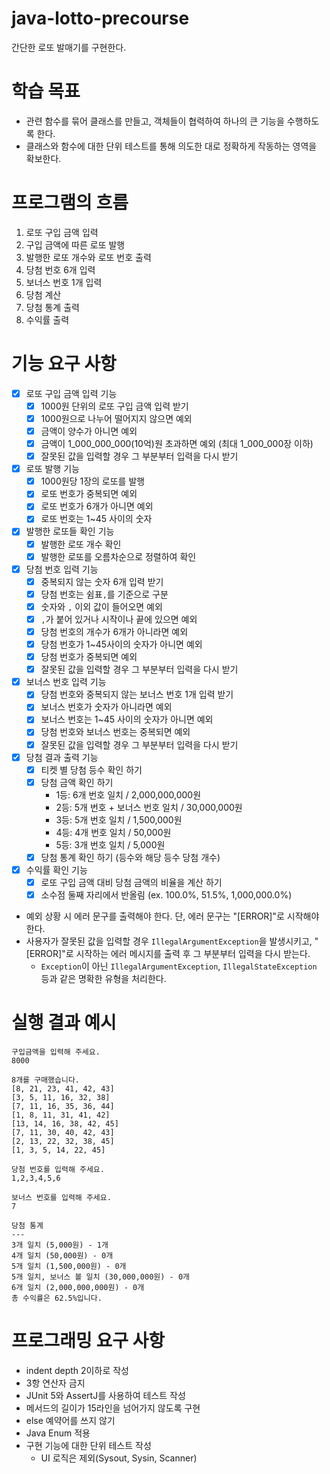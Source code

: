 # java-lotto-precourse

간단한 로또 발매기를 구현한다.

# 학습 목표

- 관련 함수를 묶어 클래스를 만들고, 객체들이 협력하여 하나의 큰 기능을 수행하도록 한다.
- 클래스와 함수에 대한 단위 테스트를 통해 의도한 대로 정확하게 작동하는 영역을 확보한다.

# 프로그램의 흐름

1. 로또 구입 금액 입력
2. 구입 금액에 따른 로또 발행
3. 발행한 로또 개수와 로또 번호 출력
4. 당첨 번호 6개 입력
5. 보너스 번호 1개 입력
6. 당첨 계산
7. 당첨 통계 출력
8. 수익률 출력

# 기능 요구 사항

- [X] 로또 구입 금액 입력 기능
    - [X] 1000원 단위의 로또 구입 금액 입력 받기
    - [X] 1000원으로 나누어 떨어지지 않으면 예외
    - [X] 금액이 양수가 아니면 예외
    - [X] 금액이 1_000_000_000(10억)원 초과하면 예외 (최대 1_000_000장 이하)
    - [X] 잘못된 값을 입력할 경우 그 부분부터 입력을 다시 받기
- [X] 로또 발행 기능
    -  [X] 1000원당 1장의 로또를 발행
    -  [X] 로또 번호가 중복되면 예외
    -  [X] 로또 번호가 6개가 아니면 예외
    -  [X] 로또 번호는 1~45 사이의 숫자
- [X] 발행한 로또들 확인 기능
    - [X] 발행한 로또 개수 확인
    - [X] 발행한 로또를 오름차순으로 정렬하여 확인
- [X] 당첨 번호 입력 기능
    - [X] 중복되지 않는 숫자 6개 입력 받기
    - [X] 당첨 번호는 쉼표`,`를 기준으로 구분
    - [X] 숫자와 `,` 이외 값이 들어오면 예외
    - [X] `,`가 붙어 있거나 시작이나 끝에 있으면 예외
    - [X] 당첨 번호의 개수가 6개가 아니라면 예외
    - [X] 당첨 번호가 1~45사이의 숫자가 아니면 예외
    - [X] 당첨 번호가 중복되면 예외
    - [X] 잘못된 값을 입력할 경우 그 부분부터 입력을 다시 받기
- [X] 보너스 번호 입력 기능
    - [X] 당첨 번호와 중복되지 않는 보너스 번호 1개 입력 받기
    - [X] 보너스 번호가 숫자가 아니라면 예외
    - [X] 보너스 번호는 1~45 사이의 숫자가 아니면 예외
    - [X] 당첨 번호와 보너스 번호는 중복되면 예외
    - [X] 잘못된 값을 입력할 경우 그 부분부터 입력을 다시 받기
- [X] 당첨 결과 출력 기능
    - [X] 티켓 별 당첨 등수 확인 하기
    - [X] 당첨 금액 확인 하기
        - 1등: 6개 번호 일치 / 2,000,000,000원
        - 2등: 5개 번호 + 보너스 번호 일치 / 30,000,000원
        - 3등: 5개 번호 일치 / 1,500,000원
        - 4등: 4개 번호 일치 / 50,000원
        - 5등: 3개 번호 일치 / 5,000원
    - [X] 당첨 통계 확인 하기 (등수와 해당 등수 당첨 개수)
- [X] 수익률 확인 기능
    - [X] 로또 구입 금액 대비 당첨 금액의 비율을 계산 하기
    - [X] 소수점 둘째 자리에서 반올림 (ex. 100.0%, 51.5%, 1,000,000.0%)

- 예외 상황 시 에러 문구를 출력해야 한다. 단, 에러 문구는 "[ERROR]"로 시작해야 한다.
- 사용자가 잘못된 값을 입력할 경우 `IllegalArgumentException`을 발생시키고, "[ERROR]"로 시작하는 에러 메시지를 출력 후 그 부분부터 입력을 다시 받는다.
    - `Exception`이 아닌 `IllegalArgumentException`, `IllegalStateException` 등과 같은 명확한 유형을 처리한다.

# 실행 결과 예시

```text
구입금액을 입력해 주세요.
8000

8개를 구매했습니다.
[8, 21, 23, 41, 42, 43] 
[3, 5, 11, 16, 32, 38] 
[7, 11, 16, 35, 36, 44] 
[1, 8, 11, 31, 41, 42] 
[13, 14, 16, 38, 42, 45] 
[7, 11, 30, 40, 42, 43] 
[2, 13, 22, 32, 38, 45] 
[1, 3, 5, 14, 22, 45]

당첨 번호를 입력해 주세요.
1,2,3,4,5,6

보너스 번호를 입력해 주세요.
7

당첨 통계
---
3개 일치 (5,000원) - 1개
4개 일치 (50,000원) - 0개
5개 일치 (1,500,000원) - 0개
5개 일치, 보너스 볼 일치 (30,000,000원) - 0개
6개 일치 (2,000,000,000원) - 0개
총 수익률은 62.5%입니다.
```

# 프로그래밍 요구 사항

- indent depth 2이하로 작성
- 3항 연산자 금지
- JUnit 5와 AssertJ를 사용하여 테스트 작성
- 메서드의 길이가 15라인을 넘어가지 않도록 구현
- else 예약어를 쓰지 않기
- Java Enum 적용
- 구현 기능에 대한 단위 테스트 작성
    - UI 로직은 제외(Sysout, Sysin, Scanner)